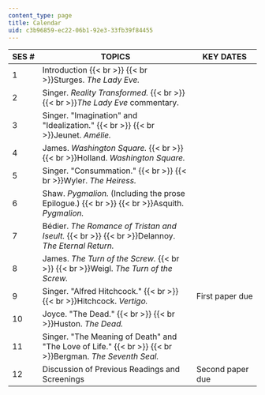 ```yaml
---
content_type: page
title: Calendar
uid: c3b96859-ec22-06b1-92e3-33fb39f84455
---
```


| SES # | TOPICS | KEY DATES |
| --- | --- | --- |
| 1 | Introduction  {{< br >}}  {{< br >}}Sturges. _The Lady Eve._ | &nbsp; |
| 2 | Singer. _Reality Transformed._  {{< br >}}  {{< br >}}_The Lady Eve_ commentary. | &nbsp; |
| 3 | Singer. "Imagination" and "Idealization."  {{< br >}}  {{< br >}}Jeunet. _Amélie._ | &nbsp; |
| 4 | James. _Washington Square._  {{< br >}}  {{< br >}}Holland. _Washington Square._ | &nbsp; |
| 5 | Singer. "Consummation."  {{< br >}}  {{< br >}}Wyler. _The Heiress._ | &nbsp; |
| 6 | Shaw. _Pygmalion._ (Including the prose Epilogue.)  {{< br >}}  {{< br >}}Asquith. _Pygmalion._ | &nbsp; |
| 7 | Bédier. _The Romance of Tristan and Iseult._  {{< br >}}  {{< br >}}Delannoy. _The Eternal Return._ | &nbsp; |
| 8 | James. _The Turn of the_ _Screw._  {{< br >}}  {{< br >}}Weigl. _The Turn_ _of the Screw._ | &nbsp; |
| 9 | Singer. "Alfred Hitchcock."  {{< br >}}  {{< br >}}Hitchcock. _Vertigo._ | First paper due |
| 10 | Joyce. "The Dead."  {{< br >}}  {{< br >}}Huston. _The Dead._ | &nbsp; |
| 11 | Singer. "The Meaning of Death" and "The Love of Life."  {{< br >}}  {{< br >}}Bergman. _The Seventh Seal._ | &nbsp; |
| 12 | Discussion of Previous Readings and Screenings | Second paper due